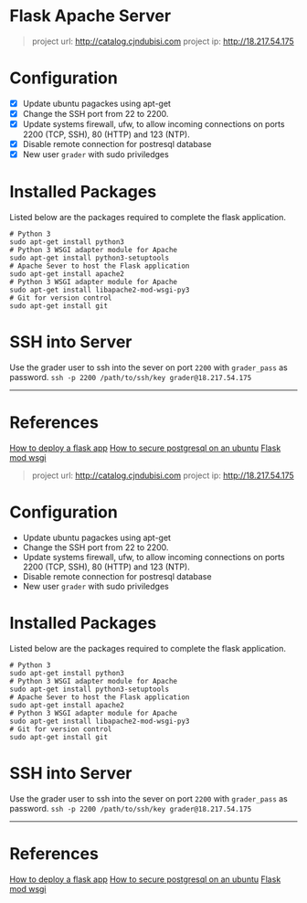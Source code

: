 # Flask Apache Server
> project url: http://catalog.cjndubisi.com 
> project ip: http://18.217.54.175

# Configuration
-[x] Update ubuntu pagackes using apt-get
-[x] Change the SSH port from 22 to 2200.
-[x] Update systems firewall, ufw, to allow incoming connections on ports 2200 (TCP, SSH), 80 (HTTP) and 123 (NTP).
-[x] Disable remote connection for postresql database
-[x] New user `grader` with sudo priviledges

# Installed Packages
Listed below are the packages required to complete the flask application.
````
# Python 3
sudo apt-get install python3
# Python 3 WSGI adapter module for Apache
sudo apt-get install python3-setuptools
# Apache Sever to host the Flask application
sudo apt-get install apache2 
# Python 3 WSGI adapter module for Apache
sudo apt-get install libapache2-mod-wsgi-py3
# Git for version control
sudo apt-get install git
````

# SSH  into Server
Use the grader user to ssh into the sever on port `2200` with `grader_pass` as password.
`ssh -p 2200 /path/to/ssh/key grader@18.217.54.175`

---
# References
[How to deploy a flask app](https://www.digitalocean.com/community/tutorials/how-to-deploy-a-flask-application-on-an-ubuntu-vps)
[How to secure postgresql on an ubuntu](https://www.digitalocean.com/community/tutorials/how-to-secure-postgresql-on-an-ubuntu-vps)
[Flask mod wsgi](http://flask.pocoo.org/docs/0.12/deploying/mod_wsgi)
> project url: http://catalog.cjndubisi.com 
> project ip: http://18.217.54.175

# Configuration
- Update ubuntu pagackes using apt-get
- Change the SSH port from 22 to 2200.
- Update systems firewall, ufw, to allow incoming connections on ports 2200 (TCP, SSH), 80 (HTTP) and 123 (NTP).
- Disable remote connection for postresql database
- New user `grader` with sudo priviledges

# Installed Packages
Listed below are the packages required to complete the flask application.
````
# Python 3
sudo apt-get install python3
# Python 3 WSGI adapter module for Apache
sudo apt-get install python3-setuptools
# Apache Sever to host the Flask application
sudo apt-get install apache2 
# Python 3 WSGI adapter module for Apache
sudo apt-get install libapache2-mod-wsgi-py3
# Git for version control
sudo apt-get install git
````

# SSH  into Server
Use the grader user to ssh into the sever on port `2200` with `grader_pass` as password.
`ssh -p 2200 /path/to/ssh/key grader@18.217.54.175`

---
# References
[How to deploy a flask app](https://www.digitalocean.com/community/tutorials/how-to-deploy-a-flask-application-on-an-ubuntu-vps)
[How to secure postgresql on an ubuntu](https://www.digitalocean.com/community/tutorials/how-to-secure-postgresql-on-an-ubuntu-vps)
[Flask mod wsgi](http://flask.pocoo.org/docs/0.12/deploying/mod_wsgi)
